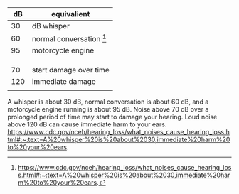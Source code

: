
| dB  | equivalient                         |
|-----|-------------------------------------|
| 30  | dB whisper                          |[^hearing_loss]
| 60  | normal conversation [^hearing_loss] |[^hearing_loss]
| 95  | motorcycle engine                   |
|     |                                     |
|     |                                     |
|     |                                     |
| 70  | start damage over time              |
| 120 | immediate damage                    |
|     |                                     |

A whisper is about 30 dB, 
normal conversation is about 60 dB, and 
a motorcycle engine running is about 95 dB. 
Noise above 70 dB over a prolonged period of time may start to damage your hearing. 
Loud noise above 120 dB can cause immediate harm to your ears.
https://www.cdc.gov/nceh/hearing_loss/what_noises_cause_hearing_loss.html#:~:text=A%20whisper%20is%20about%2030,immediate%20harm%20to%20your%20ears.



[^hearing_loss]: https://www.cdc.gov/nceh/hearing_loss/what_noises_cause_hearing_loss.html#:~:text=A%20whisper%20is%20about%2030,immediate%20harm%20to%20your%20ears.






